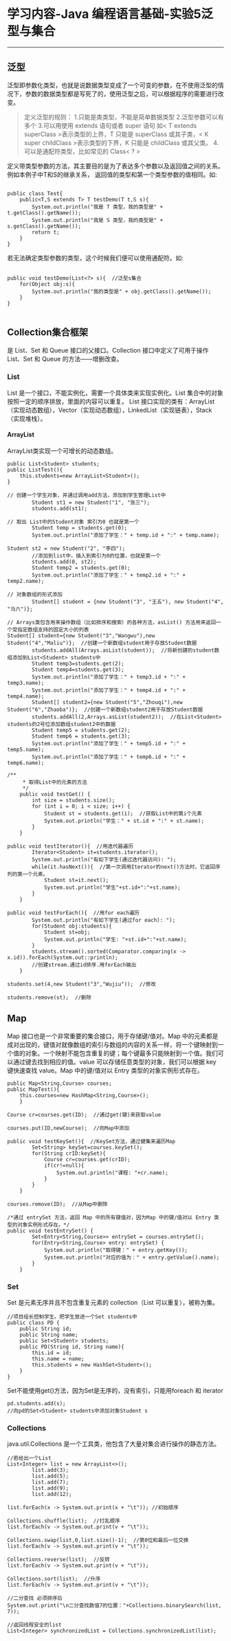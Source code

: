 # 学习内容-Java 编程语言基础-实验5泛型与集合

---

## 泛型

泛型即参数化类型，也就是说数据类型变成了一个可变的参数，在不使用泛型的情况下，参数的数据类型都是写死了的，使用泛型之后，可以根据程序的需要进行改变。
>定义泛型的规则：
1.只能是类类型，不能是简单数据类型
2.泛型参数可以有多个
3.可以用使用 extends 语句或者 super 语句 如< T extends superClass >表示类型的上界，T 只能是 superClass 或其子类，< K super childClass >表示类型的下界，K 只能是 childClass 或其父类。
4.可以是通配符类型，比如常见的 Class<  ? >

定义带类型参数的方法，其主要目的是为了表达多个参数以及返回值之间的关系。例如本例子中T和S的继承关系， 返回值的类型和第一个类型参数的值相同。如:
```

public class Test{
    public<T,S extends T> T testDemo(T t,S s){
        System.out.println("我是 T 类型，我的类型是" + t.getClass().getName());
        System.out.println("我是 S 类型，我的类型是" + s.getClass().getName());
        return t;
    }
}

```


若无法确定类型参数的类型，这个时候我们便可以使用通配符。如:
```

public void testDemo(List<?> s){  //泛型s集合
    for(Object obj:s){
        System.out.println("我的类型是" + obj.getClass().getName());
    }
}


```
## Collection集合框架
是 List、Set 和 Queue 接口的父接口。Collection 接口中定义了可用于操作 List、Set 和 Queue 的方法——增删改查。

### List
List 是一个接口，不能实例化，需要一个具体类来实现实例化。List 集合中的对象按照一定的顺序排放，里面的内容可以重复。 List 接口实现的类有：ArrayList（实现动态数组），Vector（实现动态数组），LinkedList（实现链表），Stack（实现堆栈）。

#### ArrayList
ArrayList类实现一个可增长的动态数组。
```
public List<Student> students;
public ListTest(){
    this.students=new ArrayList<Student>();
}

```
```
// 创建一个学生对象，并通过调用add方法，添加到学生管理List中
        Student st1 = new Student("1", "张三");
        students.add(st1);
```
```
// 取出 List中的Student对象 索引为0 也就是第一个
        Student temp = students.get(0);
        System.out.println("添加了学生：" + temp.id + ":" + temp.name);
```
```
Student st2 = new Student("2", "李四");
        //添加到list中，插入到索引为0的位置，也就是第一个
        students.add(0, st2);
        Student temp2 = students.get(0);
        System.out.println("添加了学生：" + temp2.id + ":" + temp2.name);
```

```
// 对象数组的形式添加
        Student[] student = {new Student("3", "王五"), new Student("4", "马六")};
```

```
// Arrays类包含用来操作数组（比如排序和搜索）的各种方法，asList() 方法用来返回一个受指定数组支持的固定大小的列表
Student[] student={new Student("3","Wangwu"),new Student("4","Maliu")};  //创建一个新数组student用于存放Student数据
        students.addAll(Arrays.asList(student));  //将新创建的student数组添加到List<Student> students中
        Student temp3=students.get(2);
        Student temp4=students.get(3);
        System.out.println("添加了学生：" + temp3.id + ":" + temp3.name);
        System.out.println("添加了学生：" + temp4.id + ":" + temp4.name);
        Student[] student2={new Student("5","Zhouqi"),new Student("6","Zhaoba")};  //创建一个新数组student2用于存放Student数据
        students.addAll(2,Arrays.asList(student2));  //在List<Student> students的2号位添加数组student2中的数据
        Student temp5 = students.get(2);
        Student temp6 = students.get(3);
        System.out.println("添加了学生：" + temp5.id + ":" + temp5.name);
        System.out.println("添加了学生：" + temp6.id + ":" + temp6.name);

```
```
/**
     * 取得List中的元素的方法
     */
    public void testGet() {
        int size = students.size();
        for (int i = 0; i < size; i++) {
            Student st = students.get(i);  //获取List中的第i个元素
            System.out.println("学生：" + st.id + ":" + st.name);
        }
    }
```
```
public void testIterator(){  //用迭代器遍历
        Iterator<Student> it=students.iterator();
        System.out.println("有如下学生(通过迭代器访问): ");
        while(it.hasNext()){  //第一次调用Iterator的next()方法时，它返回序列的第一个元素。
            Student st=it.next();
            System.out.println("学生"+st.id+":"+st.name);
        }
    }
```
```
public void testForEach(){  //用for each遍历
        System.out.println("有如下学生(通过for each): ");
        for(Student obj:students){
            Student st=obj;
            System.out.println("学生: "+st.id+":"+st.name);
        }
        students.stream().sorted(Comparator.comparing(x -> x.id)).forEach(System.out::println);
        //创建stream.通过id排序.用forEach输出
    }
```
```
students.set(4,new Student("3","Wujiu"));  //修改
```
```
students.remove(st);  //删除
```

## Map
Map 接口也是一个非常重要的集合接口，用于存储键/值对。Map 中的元素都是成对出现的，键值对就像数组的索引与数组的内容的关系一样，将一个键映射到一个值的对象。一个映射不能包含重复的键；每个键最多只能映射到一个值。我们可以通过键去找到相应的值。value 可以存储任意类型的对象，我们可以根据 key 键快速查找 value。Map 中的键/值对以 Entry 类型的对象实例形式存在。
```
public Map<String,Course> courses;
public MapTest(){
    this.courses=new HashMap<String,Course>();
    }

```
```
Course cr=courses.get(ID);  //通过get(键)来获取value
```
```
courses.put(ID,newCourse);  //向Map中添加
```

```
public void testKeySet(){  //KeySet方法，通过健集来遍历Map
        Set<String> keySet=courses.keySet();
        for(String crID:keySet){
            Course cr=courses.get(crID);
            if(cr!=null){
                System.out.println("课程: "+cr.name);
            }
        }
    }

```
```
courses.remove(ID);  //从Map中删除
```

```
/*通过 entrySet 方法，返回 Map 中的所有键值对，因为Map 中的键/值对以 Entry 类型的对象实例形式存在。*/
public void testEntrySet() {  
        Set<Entry<String,Course>> entrySet = courses.entrySet();
        for(Entry<String,Course> entry: entrySet) {
            System.out.println("取得键：" + entry.getKey());
            System.out.println("对应的值为：" + entry.getValue().name);
        }
    }
```
### Set
Set 是元素无序并且不包含重复元素的 collection（List 可以重复），被称为集。
```
//项目组长控制学生。把学生放进一个Set students中
public class PD {  
    public String id;
    public String name;
    public Set<Student> students;
    public PD(String id, String name){
        this.id = id;
        this.name = name;
        this.students = new HashSet<Student>();
    }
}
```
Set不能使用get()方法，因为Set是无序的，没有索引，只能用foreach 和 iterator
```
pd.students.add(s);
//向pd的Set<Student> students中添加对象Student s 
```
### Collections
java.util.Collections 是一个工具类，他包含了大量对集合进行操作的静态方法。
```
//若给出一个List
List<Integer> list = new ArrayList<>();
        list.add(3);
        list.add(5);
        list.add(7);
        list.add(9);
        list.add(12);

```
```
list.forEach(x -> System.out.print(x + "\t")); //初始顺序

Collections.shuffle(list);  //打乱顺序
list.forEach(v -> System.out.print(v + "\t"));

Collections.swap(list,0,list.size()-1);  //第0位和最后一位交换
list.forEach(v -> System.out.print(v + "\t"));

Collections.reverse(list);  //反转
list.forEach(v -> System.out.print(v + "\t"));

Collections.sort(list);  //升序
list.forEach(v -> System.out.print(v + "\t"));

//二分查找 必须排序后
System.out.print("\n二分查找数值7的位置："+Collections.binarySearch(list, 7));

//返回线程安全的list
List<Integer> synchronizedList = Collections.synchronizedList(list);

```
